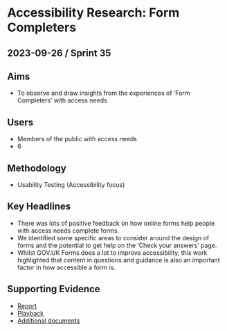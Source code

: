 # Accessibility Research: Form Completers

## 2023-09-26 / Sprint 35

## Aims
- To observe and draw insights from the experiences of ‘Form Completers’ with access needs

## Users
- Members of the public with access needs
- 6

## Methodology
- Usability Testing (Accessibility focus)

## Key Headlines 

- There was lots of positive feedback on how online forms help people with access needs complete forms.
- We identified some specific areas to consider around the design of forms and the potential to get help on the ‘Check your answers’ page.
- Whilst GOV.UK Forms does a lot to improve accessibility, this work highlighted that content in questions and guidance is also an important factor in how accessible a form is.

## Supporting Evidence
- [Report](https://docs.google.com/presentation/d/1Sd4y8xXPDyxw_yThsA5qNmatAqjb-rpYvctYMflgCJQ/edit#slide=id.g283a4c56425_1_44)
- [Playback](https://drive.google.com/file/d/1TocDUiJ88K3NcgQQcaDGImtmOtSyOKVL/view)
- [Additional documents](https://drive.google.com/drive/folders/1z75hnXHANbBTE3U_hFx-RkLgiSM-XVQk)
